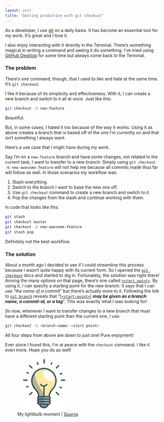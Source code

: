 ```yaml
---
layout: post
title: "Getting productive with git checkout"
---
```


As a developer, I use [git](https://git-scm.com/) on a daily basis. It has become an essential tool for my work. It‘s great and I love it.

I also enjoy interacting with it directly in the Terminal. There‘s something magical in writing a command and seeing it do something. I‘ve tried using [GitHub Desktop](https://desktop.github.com/) for some time but always come back to the Terminal.

### The problem

There‘s one command, though, that I used to like and hate at the same time. It‘s `git checkout`.

I like it because of its simplicity and effectiveness. With it, I can create a new branch and switch to it all at once. Just like this:

```bash
git checkout -b new-feature
```

Beautiful.

But, in some cases, I hated it too because of the way it works. Using it as above creates a branch that is based off of the one I‘m currently on and that isn‘t something I always want.

Here‘s a use case that I might have during my work.

Say I‘m on a `new-feature` branch and have some changes, not related to the current task, I want to transfer to a new branch. Simply using `git checkout -b new-awesome-feature` will not help me because all commits made thus far will follow as well. In those scenarios my workflow was:

1. Stash everything.
2. Switch to the branch I want to base the new one off.
3. Use `git checkout` command to create a new branch and switch to it.
4. Pop the changes from the stash and continue working with them.

In code that looks like this:

```bash
git stash
git checkout master
git checkout -b new-awesome-feature
git stash pop
```

Definitely not the best workflow.

### The solution

About a month ago I decided to see if I could streamline this process because I wasn‘t quite happy with its current form. So I opened the [`git checkout`](https://git-scm.com/docs/git-checkout) docs and started to dig in. Fortunately, the solution was right there! Among the many options on that page, there‘s one called [`<start_point>`](https://git-scm.com/docs/git-checkout#Documentation/git-checkout.txt-ltstartpointgt). By using it, I can specify a starting point for the new branch. It says that I can use “*the name of a commit*” but there‘s actually more to it. Following the link to [`git branch`](https://git-scm.com/docs/git-branch) reveals that ”[[`<start-point>`](https://git-scm.com/docs/git-branch#Documentation/git-branch.txt-ltstart-pointgt)] ***may be given as a branch name, a commit-id, or a tag***”. This was exactly what I was looking for!

So now, whenever I want to transfer changes to a new branch that must have a different starting point than the current one, I use:

```bash
git checkout -b <branch-name> <start-point>
```

All four steps from above are down to just one! Pure enjoyment!

Ever since I found this, I‘m at peace with the `checkout` command. I like it even more. Hope you do as well!

<div class="text-center">
  <figure>
    <img src="/assets/img/lightbulb.svg" alt="A lightbulb" width="175">
    <figcaption>My lightbulb moment | <a href="https://www.smashingmagazine.com/2017/12/32-friendly-office-icons/">Source</a></figcaption>
  </figure>
</div>
